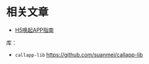 # 相关文章

- [H5唤起APP指南](https://suanmei.github.io/2018/08/23/h5_call_app/)

库：

- `callapp-lib` <https://github.com/suanmei/callapp-lib>
